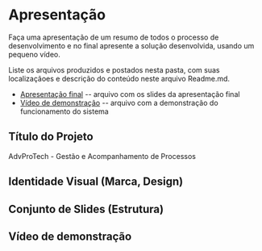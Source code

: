 # Apresentação

Faça uma apresentação de um resumo de todos o processo de desenvolvimento e no final apresente a solução desenvolvida, usando um pequeno vídeo.

Liste os arquivos produzidos e postados nesta pasta, com suas localizaçãoes e descrição do conteúdo neste arquivo Readme.md.


* [Apresentação final](./presentation.pdf) -- arquivo com os slides da apresentação final
* [Vídeo de demonstração](./advprotech_video.mp4) -- arquivo com a demonstração do funcionamento do sistema



## Título do Projeto

AdvProTech - Gestão e Acompanhamento de Processos

## Identidade Visual (Marca, Design)


## Conjunto de Slides (Estrutura)


## Vídeo de demonstração



